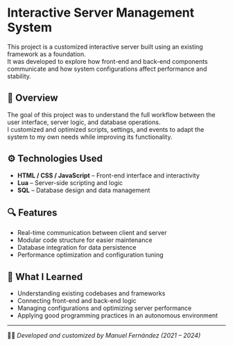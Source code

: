 # Interactive Server Management System

This project is a customized interactive server built using an existing framework as a foundation.  
It was developed to explore how front-end and back-end components communicate and how system configurations affect performance and stability.

## 🧠 Overview
The goal of this project was to understand the full workflow between the user interface, server logic, and database operations.  
I customized and optimized scripts, settings, and events to adapt the system to my own needs while improving its functionality.

## ⚙️ Technologies Used
- **HTML / CSS / JavaScript** – Front-end interface and interactivity  
- **Lua** – Server-side scripting and logic  
- **SQL** – Database design and data management  

## 🔍 Features
- Real-time communication between client and server  
- Modular code structure for easier maintenance  
- Database integration for data persistence  
- Performance optimization and configuration tuning  

## 🚀 What I Learned
- Understanding existing codebases and frameworks  
- Connecting front-end and back-end logic  
- Managing configurations and optimizing server performance  
- Applying good programming practices in an autonomous environment  

---

👨‍💻 *Developed and customized by Manuel Fernández (2021 – 2024)*
